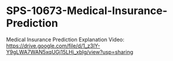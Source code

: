 # SPS-10673-Medical-Insurance-Prediction
Medical Insurance Prediction
Explanation Video:
https://drive.google.com/file/d/1_z3lY-Y9gLWA7WAN5xqUGj15LHj_xblg/view?usp=sharing
